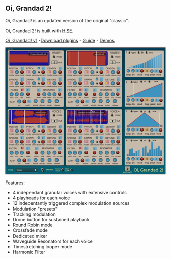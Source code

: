 
  

## ********Oi, Grandad 2!********

Oi, Grandad! is an updated version of the original "classic".

Oi, Grandad 2! is built with [HISE](http://hise.audio).

[Oi, Grandad! v1](https://github.com/publicsamples/Oi-Grandad/) -[Download plugins](https://github.com/publicsamples/Oi-Grandad-2/releases) - [Guide](https://github.com/publicsamples/Oi-Grandad/wiki/Oi,-Grandad!-Quick-Guide) - [Demos](https://www.youtube.com/playlist?list=PL8Rp79UJ5uBC-SntUW93i3953yPq0DeSF)

![Oi, Grandad! ](https://github.com/publicsamples/Oi-Grandad-2/blob/main/oigrandad2.png?raw=true)

  Features:

- 4 independant granular voices with extensive controls
- 4 playheads for each voice
- 12 indepentantly triggered complex modulation sources
- Modulation "presets"
- Tracking modulation
- Drone button for sustained playback
- Round Robin mode
- Crossfade mode
- Dedicated mixer
- Waveguide Resonators for each voice
- Timestretching looper mode
- Harmonic Filter


